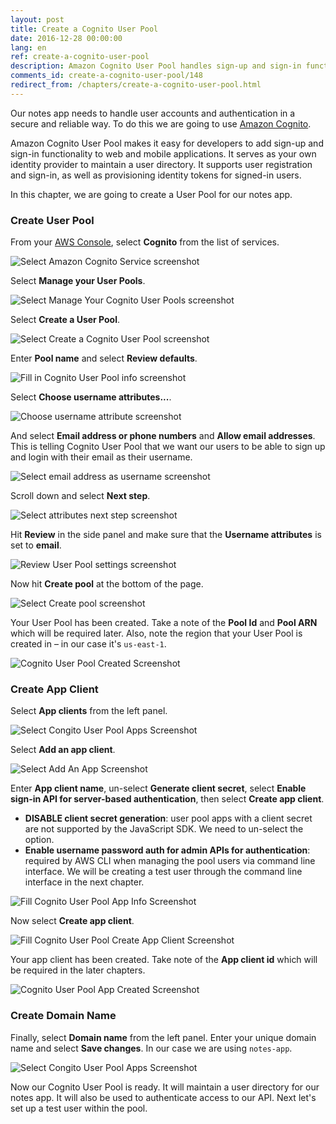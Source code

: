 ```yaml
---
layout: post
title: Create a Cognito User Pool
date: 2016-12-28 00:00:00
lang: en
ref: create-a-cognito-user-pool
description: Amazon Cognito User Pool handles sign-up and sign-in functionality for web and mobile apps. We are going to create a Cognito User Pool to store and manage the users for our serverless app. We'll use the email address as username option since we want our users to login with their email. We are also going to set up our app as an App Client for our Cognito User Pool.
comments_id: create-a-cognito-user-pool/148
redirect_from: /chapters/create-a-cognito-user-pool.html
---
```


Our notes app needs to handle user accounts and authentication in a secure and reliable way. To do this we are going to use [Amazon Cognito](https://aws.amazon.com/cognito/).

Amazon Cognito User Pool makes it easy for developers to add sign-up and sign-in functionality to web and mobile applications. It serves as your own identity provider to maintain a user directory. It supports user registration and sign-in, as well as provisioning identity tokens for signed-in users.

In this chapter, we are going to create a User Pool for our notes app.

### Create User Pool

From your [AWS Console](https://console.aws.amazon.com), select **Cognito** from the list of services.

![Select Amazon Cognito Service screenshot](/assets/cognito-user-pool/select-cognito-service.png)

Select **Manage your User Pools**.

![Select Manage Your Cognito User Pools screenshot](/assets/cognito-user-pool/select-manage-your-user-pools.png)

Select **Create a User Pool**.

![Select Create a Cognito User Pool screenshot](/assets/cognito-user-pool/select-create-a-user-pool.png)

Enter **Pool name** and select **Review defaults**.

![Fill in Cognito User Pool info screenshot](/assets/cognito-user-pool/fill-in-user-pool-info.png)

Select **Choose username attributes...**.

![Choose username attribute screenshot](/assets/cognito-user-pool/choose-username-attributes.png)

And select **Email address or phone numbers** and **Allow email addresses**. This is telling Cognito User Pool that we want our users to be able to sign up and login with their email as their username.

![Select email address as username screenshot](/assets/cognito-user-pool/select-email-address-as-username.png)

Scroll down and select **Next step**.

![Select attributes next step screenshot](/assets/cognito-user-pool/select-next-step-attributes.png)

Hit **Review** in the side panel and make sure that the **Username attributes** is set to **email**.

![Review User Pool settings screenshot](/assets/cognito-user-pool/review-user-pool-settings.png)

Now hit **Create pool** at the bottom of the page.

![Select Create pool screenshot](/assets/cognito-user-pool/select-create-pool.png)

Your User Pool has been created. Take a note of the **Pool Id** and **Pool ARN** which will be required later. Also, note the region that your User Pool is created in – in our case it's `us-east-1`.

![Cognito User Pool Created Screenshot](/assets/cognito-user-pool/user-pool-created.png)

### Create App Client

Select **App clients** from the left panel.

![Select Congito User Pool Apps Screenshot](/assets/cognito-user-pool/select-user-pool-apps.png)

Select **Add an app client**.

![Select Add An App Screenshot](/assets/cognito-user-pool/select-add-an-app.png)

Enter **App client name**, un-select **Generate client secret**, select **Enable sign-in API for server-based authentication**, then select **Create app client**.

- **DISABLE client secret generation**: user pool apps with a client secret are not supported by the JavaScript SDK. We need to un-select the option.
- **Enable username password auth for admin APIs for authentication**: required by AWS CLI when managing the pool users via command line interface. We will be creating a test user through the command line interface in the next chapter.

![Fill Cognito User Pool App Info Screenshot](/assets/cognito-user-pool/fill-user-pool-app-info.png)

Now select **Create app client**.

![Fill Cognito User Pool Create App Client Screenshot](/assets/cognito-user-pool/fill-user-pool-create-app-client.png)

Your app client has been created. Take note of the **App client id** which will be required in the later chapters.

![Cognito User Pool App Created Screenshot](/assets/cognito-user-pool/user-pool-app-created.png)


### Create Domain Name

Finally, select **Domain name** from the left panel. Enter your unique domain name and select **Save changes**. In our case we are using `notes-app`.

![Select Congito User Pool Apps Screenshot](/assets/cognito-user-pool/user-pool-domain-name.png)


Now our Cognito User Pool is ready. It will maintain a user directory for our notes app. It will also be used to authenticate access to our API. Next let's set up a test user within the pool.
